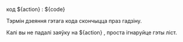 код ${action} : ${code}

Тэрмін дзеяння гэтага кода скончыцца праз гадзіну.

Калі вы не падалі заяўку на ${action} , проста ігнаруйце гэты ліст.
